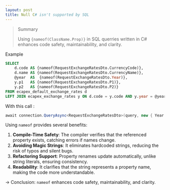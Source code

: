 ```yaml
---
layout: post
title: Null C# isn't supported by SQL
---
```



> Summary
>
> Using `{nameof(ClassName.Prop)}` in SQL querries written in C# enhances code safety, maintainability, and clarity.


Example 
```SQL
SELECT 
	d.code AS {nameof(RequestExchangeRatesDto.CurrencyCode)},
	d.name AS {nameof(RequestExchangeRatesDto.CurrencyName)},
	@year  AS  {nameof(RequestExchangeRatesDto.Year)},
	y.p1   AS {nameof(RequestExchangeRatesDto.P1)},
	y.p2   AS {nameof(RequestExchangeRatesDto.P2)}
FROM ecapex_default_exchange_rates d
LEFT JOIN ecapex_exchange_rates y ON d.code = y.code AND y.year = @year
```

With this call : 
```c#
await connection.QueryAsync<RequestExchangeRatesDto>(query, new { Year = year })
```

Using `nameof` provides several benefits:

1. **Compile-Time Safety**: The compiler verifies that the referenced property exists, catching errors if names change.
2. **Avoiding Magic Strings**: It eliminates hardcoded strings, reducing the risk of typos and silent bugs.
3. **Refactoring Support**: Property renames update automatically, unlike string literals, ensuring consistency.
4. **Readability**: It clarifies that the string represents a property name, making the code more understandable.


→ Conclusion: `nameof` enhances code safety, maintainability, and clarity.